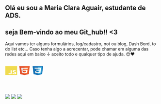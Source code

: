 ## Olá eu sou a Maria Clara Aguair, estudante de ADS. 
## seja Bem-vindo ao meu Git_hub!! <3

Aqui vamos ter alguns formulários, log/cadastro, not ou blog, Dash Bord, to do list etc...
Caso tenha algo a acrecentar, pode chamar em alguma das redes aqui em baixo ↓ aceito todo e qualquer tipo de ajuda. 
  😊❤️
  
  <div style="display: inline_block"><br>
  <img align="center" alt="Maria Clara-Js" height="30" width="40"       src="https://raw.githubusercontent.com/devicons/devicon/master/icons/javascript/javascript-plain.svg">
  <img align="center" alt="Maria Clara-HTML" height="30" width="40"          src="https://raw.githubusercontent.com/devicons/devicon/master/icons/html5/html5-original.svg">
  <img align="center" alt="Maria Clara-CSS" height="30" width="40"
src="https://raw.githubusercontent.com/devicons/devicon/master/icons/css3/css3-original.svg">
</div>
      
  <br><br>
 
 <div>
  <a href="https://www.instagram.com/mariaclara_2099/" target="_blank"><img src="https://img.shields.io/badge/-Instagram-%23E4405F?style=for-the-badge&logo=instagram&logoColor=white" target="_blank"></a>
  <a href="mailto:contatorafaballerini@gmail.com"><img
src="https://img.shields.io/badge/-Gmail-%23333?style=for-the-badge&logo=gmail&logoColor=white" target="_blank"></a>
  <a href="https://www.linkedin.com/in/maria-clara-franco-013aa622b/" target="_blank"><img src="https://img.shields.io/badge/-LinkedIn-%230077B5?style=for-the-badge&logo=linkedin&logoColor=white" target="_blank"></a>

</div>
